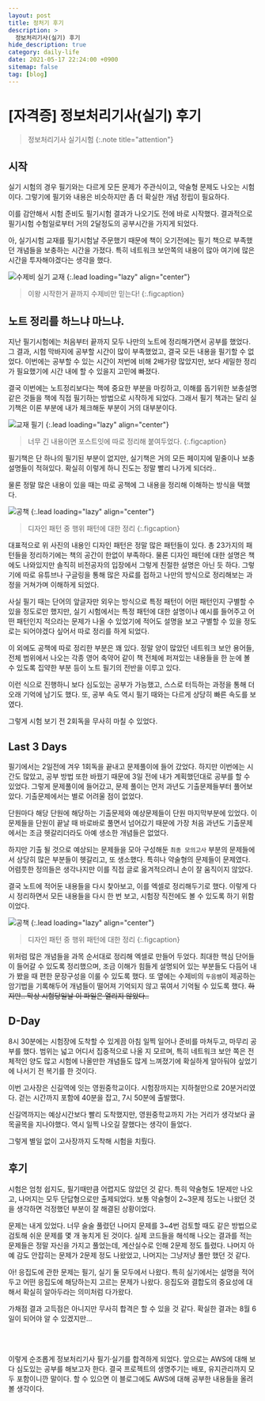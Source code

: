 ```yaml
---
layout: post
title: 정처기 후기
description: >
  정보처리기사(실기) 후기
hide_description: true
category: daily-life
date: 2021-05-17 22:24:00 +0900
sitemap: false
tag: [blog]
---
```


# [자격증] 정보처리기사(실기) 후기

> 정보처리기사 실기시험
{:.note title="attention"}

## 시작

실기 시험의 경우 필기와는 다르게 모든 문제가 주관식이고, 약술형 문제도 나오는 시험이다. 그렇기에 필기와 내용은 비슷하지만 좀 더 확실한 개념 정립이 필요하다.

이를 감안해서 시험 준비도 필기시험 결과가 나오기도 전에 바로 시작했다. 결과적으로 필기시험 수험일로부터 거의 2달정도의 공부시간을 가지게 되었다. 

아, 실기시험 교재를 필기시험날 주문했기 때문에 책이 오기전에는 필기 책으로 부족했던 개념들을 보충하는 시간을 가졌다. 특히 네트워크 보안쪽의 내용이 많아 여기에 많은 시간을 투자해야겠다는 생각을 했다.


![수제비 실기 교재](/assets/img/daily_life/InformationProcessing/InfoProc5.jpg)
{:.lead loading="lazy" align="center"}

> 이왕 시작한거 끝까지 수제비만 믿는다!
{:.figcaption}

## 노트 정리를 하느냐 마느냐.

지난 필기시험에는 처음부터 끝까지 모두 나만의 노트에 정리해가면서 공부를 했었다. 그 결과, 시험 막바지에 공부할 시간이 많이 부족했었고, 결국 모든 내용을 필기할 수 없었다. 이번에는 공부할 수 있는 시간이 저번에 비해 2배가량 많았지만, 보다 세밀한 정리가 필요했기에 시간 내에 할 수 있을지 고민에 빠졌다.

결국 이번에는 노트정리보다는 책에 중요한 부분을 마킹하고, 이해를 돕기위한 보충설명 같은 것들을 책에 직접 필기하는 방법으로 시작하게 되었다. 그래서 필기 책과는 달리 실기책은 이론 부분에 내가 체크해둔 부분이 거의 대부분이다.

![교재 필기](/assets/img/daily_life/InformationProcessing/InfoProc6.jpg)
{:.lead loading="lazy" align="center"}

> 너무 긴 내용이면 포스트잇에 따로 정리해 붙여두었다.
{:.figcaption}

필기책은 단 하나의 필기된 부분이 없지만, 실기책은 거의 모든 페이지에 밑줄이나 보충 설명들이 적혀있다. 확실히 이렇게 하니 진도는 정말 빨리 나가게 되더라..

물론 정말 많은 내용이 있을 때는 따로 공책에 그 내용을 정리해 이해하는 방식을 택했다.

![공책](/assets/img/daily_life/InformationProcessing/InfoProc7.jpg)
{:.lead loading="lazy" align="center"}

> 디자인 패턴 중 행위 패턴에 대한 정리
{:.figcaption}

대표적으로 위 사진의 내용인 디자인 패턴은 정말 많은 패턴들이 있다. 총 23가지의 패턴들을 정리하기에는 책의 공간이 한없이 부족하다. 물론 디자인 패턴에 대한 설명은 책에도 나와있지만 솔직히 비전공자의 입장에서 그렇게 친절한 설명은 아닌 듯 하다. 그렇기에 따로 유튜브나 구글링을 통해 많은 자료를 접하고 나만의 방식으로 정리해보는 과정을 거쳐가며 이해하게 되었다.

사실 필기 때는 단어의 앞글자만 외우는 방식으로 특정 패턴이 어떤 패턴인지 구별할 수 있을 정도로만 했지만, 실기 시험에서는 특정 패턴에 대한 설명이나 예시를 들어주고 어떤 패턴인지 적으라는 문제가 나올 수 있었기에 적어도 설명을 보고 구별할 수 있을 정도로는 되어야겠다 싶어서 따로 정리를 하게 되었다.

이 외에도 공책에 따로 정리한 부분은 꽤 있다. 정말 양이 많았던 네트워크 보안 용어들, 전체 범위에서 나오는 각종 영어 축약어 같이 책 전체에 퍼져있는 내용들을 한 눈에 볼 수 있도록 집약한 부분 등이 노트 필기의 전반을 이루고 있다.

이런 식으로 진행하니 보다 심도있는 공부가 가능했고, 스스로 터득하는 과정을 통해 더 오래 기억에 남기도 했다. 또, 공부 속도 역시 필기 때와는 다르게 상당히 빠른 속도를 보였다.

그렇게 시험 보기 전 2회독을 무사히 마칠 수 있었다.

## Last 3 Days

필기에서는 2일전에 겨우 1회독을 끝내고 문제풀이에 들어 갔었다. 하지만 이번에는 시간도 많았고, 공부 방법 또한 바꿨기 때문에 3일 전에 내가 계획했던대로 공부를 할 수 있었다. 그렇게 문제풀이에 들어갔고, 문제 풀이는 먼저 과년도 기출문제들부터 풀어보았다. 기출문제에서는 별로 어려울 점이 없었다.

단원마다 해당 단원에 해당하는 기출문제와 예상문제들이 단원 마지막부분에 있었다. 이 문제들을 단원이 끝날 때 바로바로 풀면서 넘어갔기 때문에 가장 처음 과년도 기출문제에서는 조금 헷갈리더라도 아예 생소한 개념들은 없었다.

하지만 기출 될 것으로 예상되는 문제들을 모아 구성해둔 `최종 모의고사` 부분의 문제들에서 상당히 많은 부분들이 헷갈리고, 또 생소했다. 특히나 약술형의 문제들이 문제였다. 어렴풋한 정의들은 생각나지만 이를 직접 글로 옮겨적으려니 손이 잘 움직이지 않았다.

결국 노트에 적어둔 내용들을 다시 찾아보고, 이를 엑셀로 정리해두기로 했다. 이렇게 다시 정리하면서 모든 내용들을 다시 한 번 보고, 시험장 직전에도 볼 수 있도록 하기 위함이었다.

![공책](/assets/img/daily_life/InformationProcessing/InfoProc8.png)
{:.lead loading="lazy" align="center"}

> 디자인 패턴 중 행위 패턴에 대한 정리
{:.figcaption}

위처럼 많은 개념들을 과목 순서대로 정리해 엑셀로 만들어 두었다. 최대한 핵심 단어들이 들어갈 수 있도록 정리했으며, 조금 이해가 힘들게 설명되어 있는 부분들도 다듬어 내가 봤을 때 편한 문장구성을 이룰 수 있도록 했다. 또 옆에는 수제비의 `두음쌤`이 제공하는 암기법을 기록해두어 개념들이 떨어져 기억되지 않고 묶여서 기억될 수 있도록 했다.
~~하지만.. 막상 시험당일날 이 파일은 열리지 않았다..~~

## D-Day

8시 30분에는 시험장에 도착할 수 있게끔 아침 일찍 일어나 준비를 마쳐두고, 마무리 공부를 했다. 범위는 넓고 어디서 집중적으로 나올 지 모르며, 특히 네트워크 보안 쪽은 전체적인 양도 많고 시험에 나올만한 개념들도 많게 느껴졌기에 확실하게 알아둬야 싶었기에 나서기 전 복기를 한 것이다.

이번 고사장은 신길역에 잇는 영원중학교이다. 시험장까지는 지하철만으로 20분거리였다. 걷는 시간까지 포함에 40분을 잡고, 7시 50분에 출발했다. 

신길역까지는 예상시간보다 빨리 도착했지만, 영원중학교까지 가는 거리가 생각보다 골목골목을 지나야했다. 역시 일찍 나오길 잘했다는 생각이 들었다.

그렇게 별일 없이 고사장까지 도착해 시험을 치뤘다.

## 후기

시험은 엄청 쉽지도, 필기때만큼 어렵지도 않았던 것 같다. 특히 약술형도 1문제만 나오고, 나머지는 모두 단답형으로만 출제되었다. 보통 약술형이 2~3문제 정도는 나왔던 것을 생각하면 걱정했던 부분이 잘 해결된 상황이었다.

문제는 내게 있었다. 너무 술술 풀렸던 나머지 문제를 3~4번 검토할 때도 같은 방법으로 검토해 쉬운 문제를 몇 개 놓치게 된 것이다. 실제 코드들을 해석해 나오는 결과를 적는 문제들은 정말 자신을 가지고 풀었는데, 계산실수로 인해 2문제 정도 틀렸다. 나머지 아예 감도 안잡히는 문제가 2문제 정도 나왔었고, 나머지는 그냥저냥 풀만 했던 것 같다.

아! 응집도에 관한 문제는 필기, 실기 둘 모두에서 나왔다. 특히 실기에서는 설명을 적어두고 어떤 응집도에 해당하는지 고르는 문제가 나왔다. 응집도와 결합도의 중요성에 대해서 확실히 알아두라는 의미처럼 다가왔다.

가채점 결과 고득점은 아니지만 무사히 합격은 할 수 있을 것 같다. 확실한 결과는 8월 6일이 되어야 알 수 있겠지만...


<br>
<br>

이렇게 순조롭게 정보처리기사 필기·실기를 합격하게 되었다. 앞으로는 AWS에 대해 보다 심도있는 공부를 해보고자 한다. 결국 프로젝트의 생명주기는 배포, 유지관리까지 모두 포함이니깐 말이다. 할 수 있으면 이 블로그에도 AWS에 대해 공부한 내용들을 올려볼 생각이다.